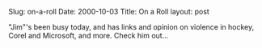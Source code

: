 Slug: on-a-roll
Date: 2000-10-03
Title: On a Roll
layout: post

&quot;Jim&quot;&#39;s been busy today, and has links and opinion on violence in hockey, Corel and Microsoft, and more. Check him out...
